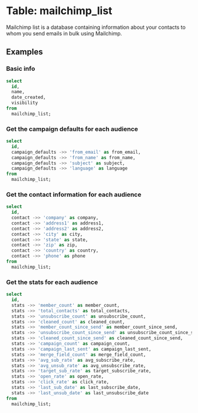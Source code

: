 # Table: mailchimp_list

Mailchimp list is a database containing information about your contacts to whom you send emails in bulk using Mailchimp.

## Examples

### Basic info

```sql
select
  id,
  name,
  date_created,
  visibility
from
  mailchimp_list;
```

### Get the campaign defaults for each audience

```sql
select
  id,
  campaign_defaults ->> 'from_email' as from_email,
  campaign_defaults ->> 'from_name' as from_name,
  campaign_defaults ->> 'subject' as subject,
  campaign_defaults ->> 'language' as language
from
  mailchimp_list;
```

### Get the contact information for each audience

```sql
select
  id,
  contact ->> 'company' as company,
  contact ->> 'address1' as address1,
  contact ->> 'address2' as address2,
  contact ->> 'city' as city,
  contact ->> 'state' as state,
  contact ->> 'zip' as zip,
  contact ->> 'country' as country,
  contact ->> 'phone' as phone
from
  mailchimp_list;
```

### Get the stats for each audience

```sql
select
  id,
  stats ->> 'member_count' as member_count,
  stats ->> 'total_contacts' as total_contacts,
  stats ->> 'unsubscribe_count' as unsubscribe_count,
  stats ->> 'cleaned_count' as cleaned_count,
  stats ->> 'member_count_since_send' as member_count_since_send,
  stats ->> 'unsubscribe_count_since_send' as unsubscribe_count_since_send,
  stats ->> 'cleaned_count_since_send' as cleaned_count_since_send,
  stats ->> 'campaign_count' as campaign_count,
  stats ->> 'campaign_last_sent' as campaign_last_sent,
  stats ->> 'merge_field_count' as merge_field_count,
  stats ->> 'avg_sub_rate' as avg_subscribe_rate,
  stats ->> 'avg_unsub_rate' as avg_unsubscribe_rate,
  stats ->> 'target_sub_rate' as target_subscribe_rate,
  stats ->> 'open_rate' as open_rate,
  stats ->> 'click_rate' as click_rate,
  stats ->> 'last_sub_date' as last_subscribe_date,
  stats ->> 'last_unsub_date' as last_unsubscribe_date
from
  mailchimp_list;
```